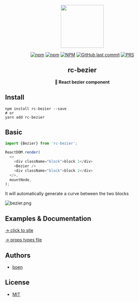 <p align="center"><img width="140" src="https://avatars3.githubusercontent.com/u/76463130?s=200&v=4"></p>
<p align="center">
  <a href="#"><img alt="npm" src="https://img.shields.io/npm/v/rc-bezier?style=flat-square"></a>
    <a href="#"><img alt="npm" src="https://img.shields.io/npm/dt/rc-bezier?style=flat-square"></a>
  <a href="#"><img alt="NPM" src="https://img.shields.io/npm/l/rc-bezier?style=flat-square"></a>
  <a href="#"><img alt="GitHub last commit" src="https://img.shields.io/github/last-commit/uselessrc/bezier?style=flat-square"></a>
  <a href="http://makeapullrequest.com"><img alt="PRS" src="https://img.shields.io/badge/PRs-welcome-brightgreen.svg?style=flat-square"></a>
</p>

<h2 align="center">rc-bezier</h2>
<p align="center"><b>🧷 React bezier component</b></p>

## Install

```shell
npm install rc-bezier --save
# or
yarn add rc-bezier
```

## Basic

```javascript
import {Bezier} from 'rc-bezier';

ReactDOM.render(
  <>
    <div className="block">block 1</div>
    <Bezier />
    <div className="block">block 2</div>
  </>,
  mountNode,
);
```

It will automatically generate a curve between the two blocks

![bezier.png](https://i.loli.net/2020/12/23/uz2hNo4eFCRtpYw.png)

## Examples & Documentation

[→ click to site](https://uselessrc.github.io/bezier)

[→ props types file](https://github.com/uselessrc/bezier/blob/main/src/library/bezier.doc.tsx#L3)

## Authors

- [boen](https://github.com/boenfu)

## License

- [MIT](https://opensource.org/licenses/MIT)
